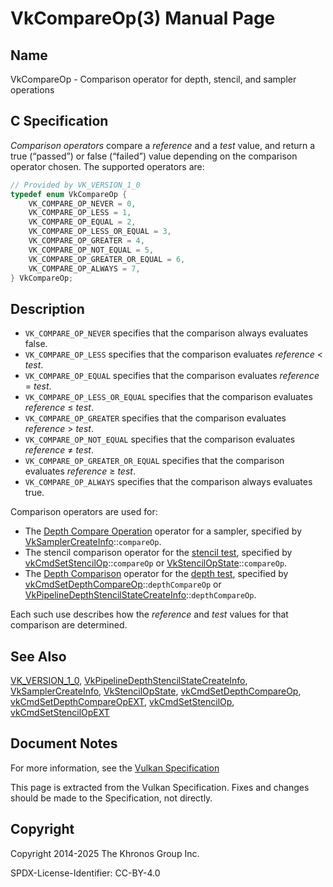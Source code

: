 # VkCompareOp(3) Manual Page

## Name

VkCompareOp - Comparison operator for depth, stencil, and sampler operations



## [](#_c_specification)C Specification

*Comparison operators* compare a *reference* and a *test* value, and return a true (“passed”) or false (“failed”) value depending on the comparison operator chosen. The supported operators are:

```c++
// Provided by VK_VERSION_1_0
typedef enum VkCompareOp {
    VK_COMPARE_OP_NEVER = 0,
    VK_COMPARE_OP_LESS = 1,
    VK_COMPARE_OP_EQUAL = 2,
    VK_COMPARE_OP_LESS_OR_EQUAL = 3,
    VK_COMPARE_OP_GREATER = 4,
    VK_COMPARE_OP_NOT_EQUAL = 5,
    VK_COMPARE_OP_GREATER_OR_EQUAL = 6,
    VK_COMPARE_OP_ALWAYS = 7,
} VkCompareOp;
```

## [](#_description)Description

- `VK_COMPARE_OP_NEVER` specifies that the comparison always evaluates false.
- `VK_COMPARE_OP_LESS` specifies that the comparison evaluates *reference* &lt; *test*.
- `VK_COMPARE_OP_EQUAL` specifies that the comparison evaluates *reference* = *test*.
- `VK_COMPARE_OP_LESS_OR_EQUAL` specifies that the comparison evaluates *reference* ≤ *test*.
- `VK_COMPARE_OP_GREATER` specifies that the comparison evaluates *reference* &gt; *test*.
- `VK_COMPARE_OP_NOT_EQUAL` specifies that the comparison evaluates *reference* ≠ *test*.
- `VK_COMPARE_OP_GREATER_OR_EQUAL` specifies that the comparison evaluates *reference* ≥ *test*.
- `VK_COMPARE_OP_ALWAYS` specifies that the comparison always evaluates true.

Comparison operators are used for:

- The [Depth Compare Operation](https://registry.khronos.org/vulkan/specs/latest/html/vkspec.html#textures-depth-compare-operation) operator for a sampler, specified by [VkSamplerCreateInfo](https://registry.khronos.org/vulkan/specs/latest/man/html/VkSamplerCreateInfo.html)::`compareOp`.
- The stencil comparison operator for the [stencil test](https://registry.khronos.org/vulkan/specs/latest/html/vkspec.html#fragops-stencil), specified by [vkCmdSetStencilOp](https://registry.khronos.org/vulkan/specs/latest/man/html/vkCmdSetStencilOp.html)::`compareOp` or [VkStencilOpState](https://registry.khronos.org/vulkan/specs/latest/man/html/VkStencilOpState.html)::`compareOp`.
- The [Depth Comparison](https://registry.khronos.org/vulkan/specs/latest/html/vkspec.html#fragops-depth-comparison) operator for the [depth test](https://registry.khronos.org/vulkan/specs/latest/html/vkspec.html#fragops-depth), specified by [vkCmdSetDepthCompareOp](https://registry.khronos.org/vulkan/specs/latest/man/html/vkCmdSetDepthCompareOp.html)::`depthCompareOp` or [VkPipelineDepthStencilStateCreateInfo](https://registry.khronos.org/vulkan/specs/latest/man/html/VkPipelineDepthStencilStateCreateInfo.html)::`depthCompareOp`.

Each such use describes how the *reference* and *test* values for that comparison are determined.

## [](#_see_also)See Also

[VK\_VERSION\_1\_0](https://registry.khronos.org/vulkan/specs/latest/man/html/VK_VERSION_1_0.html), [VkPipelineDepthStencilStateCreateInfo](https://registry.khronos.org/vulkan/specs/latest/man/html/VkPipelineDepthStencilStateCreateInfo.html), [VkSamplerCreateInfo](https://registry.khronos.org/vulkan/specs/latest/man/html/VkSamplerCreateInfo.html), [VkStencilOpState](https://registry.khronos.org/vulkan/specs/latest/man/html/VkStencilOpState.html), [vkCmdSetDepthCompareOp](https://registry.khronos.org/vulkan/specs/latest/man/html/vkCmdSetDepthCompareOp.html), [vkCmdSetDepthCompareOpEXT](https://registry.khronos.org/vulkan/specs/latest/man/html/vkCmdSetDepthCompareOpEXT.html), [vkCmdSetStencilOp](https://registry.khronos.org/vulkan/specs/latest/man/html/vkCmdSetStencilOp.html), [vkCmdSetStencilOpEXT](https://registry.khronos.org/vulkan/specs/latest/man/html/vkCmdSetStencilOpEXT.html)

## [](#_document_notes)Document Notes

For more information, see the [Vulkan Specification](https://registry.khronos.org/vulkan/specs/latest/html/vkspec.html#VkCompareOp)

This page is extracted from the Vulkan Specification. Fixes and changes should be made to the Specification, not directly.

## [](#_copyright)Copyright

Copyright 2014-2025 The Khronos Group Inc.

SPDX-License-Identifier: CC-BY-4.0